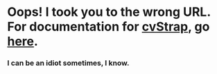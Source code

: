 # Oops! I took you to the wrong URL. For documentation for [cvStrap](/cvStrap-jsonresume/github.carlvlewis.io), go [here](/cvStrap-jsonresume/).

### I can be an idiot sometimes, I know.